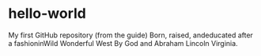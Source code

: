 # hello-world
My first GitHub repository (from the guide)
Born, raised, andeducated after a fashioninWild Wonderful West By God and Abraham Lincoln Virginia.
